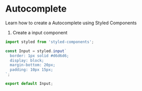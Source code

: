 
# Autocomplete

Learn how to create a Autocomplete using Styled Components

1. Create a input component

```javascript
import styled from 'styled-components';

const Input = styled.input`
  border: 1px solid #d6d6d6;
  display: block;
  margin-bottom: 20px;
  padding: 10px 15px;
`;

export default Input;
```
